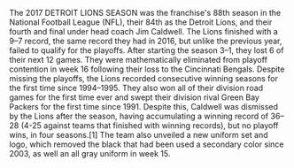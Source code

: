 The 2017 DETROIT LIONS SEASON was the franchise's 88th season in the National Football League (NFL), their 84th as the Detroit Lions, and their fourth and final under head coach Jim Caldwell. The Lions finished with a 9–7 record, the same record they had in 2016, but unlike the previous year, failed to qualify for the playoffs. After starting the season 3–1, they lost 6 of their next 12 games. They were mathematically eliminated from playoff contention in week 16 following their loss to the Cincinnati Bengals. Despite missing the playoffs, the Lions recorded consecutive winning seasons for the first time since 1994–1995. They also won all of their division road games for the first time ever and swept their division rival Green Bay Packers for the first time since 1991. Despite this, Caldwell was dismissed by the Lions after the season, having accumulating a winning record of 36–28 (4-25 against teams that finished with winning records), but no playoff wins, in four seasons.[1] The team also unveiled a new uniform set and logo, which removed the black that had been used a secondary color since 2003, as well an all gray uniform in week 15.
